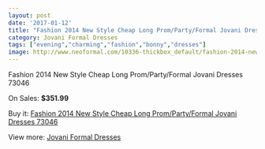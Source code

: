 ```yaml
---
layout: post
date: '2017-01-12'
title: "Fashion 2014 New Style Cheap Long Prom/Party/Formal Jovani Dresses 73046"
category: Jovani Formal Dresses
tags: ["evening","charming","fashion","bonny","dresses"]
image: http://www.neoformal.com/10336-thickbox_default/fashion-2014-new-style-cheap-long-prom-party-formal-jovani-dresses-73046.jpg
---
```

Fashion 2014 New Style Cheap Long Prom/Party/Formal Jovani Dresses 73046

On Sales: **$351.99**
<a href="https://www.neoformal.com/en/jovani-formal-dresses-2014/3582-fashion-2014-new-style-cheap-long-prom-party-formal-jovani-dresses-73046.html"><amp-img layout="responsive" width="600" height="600" src="//www.neoformal.com/10336-thickbox_default/fashion-2014-new-style-cheap-long-prom-party-formal-jovani-dresses-73046.jpg" alt="Fashion 2014 New Style Cheap Long Prom/Party/Formal Jovani Dresses 73046 0" /></a>
<a href="https://www.neoformal.com/en/jovani-formal-dresses-2014/3582-fashion-2014-new-style-cheap-long-prom-party-formal-jovani-dresses-73046.html"><amp-img layout="responsive" width="600" height="600" src="//www.neoformal.com/10337-thickbox_default/fashion-2014-new-style-cheap-long-prom-party-formal-jovani-dresses-73046.jpg" alt="Fashion 2014 New Style Cheap Long Prom/Party/Formal Jovani Dresses 73046 1" /></a>

Buy it: [Fashion 2014 New Style Cheap Long Prom/Party/Formal Jovani Dresses 73046](https://www.neoformal.com/en/jovani-formal-dresses-2014/3582-fashion-2014-new-style-cheap-long-prom-party-formal-jovani-dresses-73046.html "Fashion 2014 New Style Cheap Long Prom/Party/Formal Jovani Dresses 73046")

View more: [Jovani Formal Dresses](https://www.neoformal.com/en/49-jovani-formal-dresses-2014 "Jovani Formal Dresses")